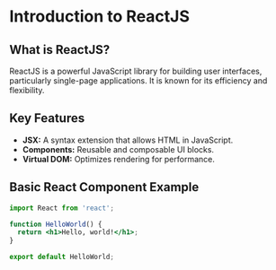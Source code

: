 # Introduction to ReactJS

## What is ReactJS?
ReactJS is a powerful JavaScript library for building user interfaces, particularly single-page applications. It is known for its efficiency and flexibility.

## Key Features
- **JSX:** A syntax extension that allows HTML in JavaScript.
- **Components:** Reusable and composable UI blocks.
- **Virtual DOM:** Optimizes rendering for performance.

## Basic React Component Example
```jsx
import React from 'react';

function HelloWorld() {
  return <h1>Hello, world!</h1>;
}

export default HelloWorld;
